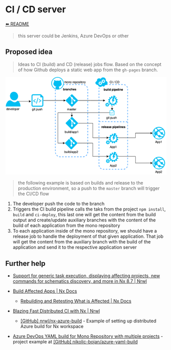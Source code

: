 # CI / CD server

[⬅️ README](../README.md)

> this server could be Jenkins, Azure DevOps or other

## Proposed idea

> Ideas to CI (build) and CD (release) jobs flow. Based on the concept of how Github deploys a static web app from the `gh-pages` branch.

![CI/CD jobs](assets/ci-cd-monorepo-apps-build-release-flow.png)

> the following example is based on builds and release to the production environment, so a push to the `master` branch will trigger the CI/CD flow

1. The developer push the code to the branch
2. Triggers the CI build pipeline calls the taks from the project `npm install`, `build` and `ci-deploy`, this last one will get the content from the build output and create/update auxiliary branches with the content of the build of each application from the mono repository
3. To each application inside of the mono repository, we should have a release job to handle the deployment of that given application. That job will get the content from the auxiliary branch with the build of the application and send it to the respective application server

## Further help

- [Support for generic task execution, displaying affecting projects, new commands for schematics discovery, and more in Nx 8.7 | Nrwl](https://blog.nrwl.io/support-for-generic-task-execution-displaying-affecting-libraries-new-commands-for-schematics-1b62b444ad0e)

- [Build Affected Apps | Nx Docs](https://nx.dev/react/tutorial/11-build-affected-projects)

  - [Rebuilding and Retesting What is Affected | Nx Docs](https://nx.dev/react/guides/monorepo-affected)

- [Blazing Fast Distributed CI with Nx | Nrwl](https://blog.nrwl.io/blazing-fast-distributed-ci-with-nx-a1f5974f7393)

  - [[GitHub] nrwl/nx-azure-build](https://github.com/nrwl/nx-azure-build) - Example of setting up distributed Azure build for Nx workspace

- [Azure DevOps YAML build for Mono Repository with multiple projects](https://dev.to/nikolicbojan/azure-devops-yaml-build-for-mono-repository-with-multiple-projects-146g) - project example at [[GitHub] nikolic-bojan/azure-yaml-build](https://github.com/nikolic-bojan/azure-yaml-build)
